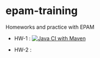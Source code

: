 # epam-training
Homeworks and practice with EPAM

* HW-1 :  [![Java CI with Maven](https://github.com/sabiralievich/epam-training/actions/workflows/maven.yml/badge.svg?branch=hw1)](https://github.com/sabiralievich/epam-training/actions/workflows/maven.yml)

* HW-2 :
